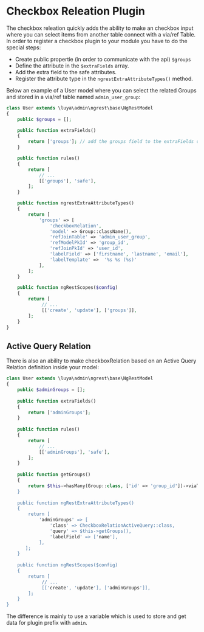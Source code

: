 # Checkbox Releation Plugin

The checkbox releation quickly adds the ability to make an checkbox input where you can select items from another table connect with a via/ref Table. In order to register a checkbox plugin to your module you have to do the special steps:

+ Create public propertie (in order to communicate with the api) `$groups`
+ Define the attribute in the `$extraFields` array.
+ Add the extra field to the safe attributes.
+ Register the attribute type in the `ngrestExtraAttributeTypes()` method.

Below an example of a User model where you can select the related Groups and stored in a via/ref table named `admin_user_group`:

```php
class User extends \luya\admin\ngrest\base\NgRestModel
{    
    public $groups = [];

    public function extraFields()
    {
        return ['groups']; // add the groups field to the extraFields of this active record
    }

    public function rules()
    {
        return [
            // ...
            [['groups'], 'safe'],
        ];
    }

    public function ngrestExtraAttributeTypes()
    {
        return [
            'groups' => [
                'checkboxRelation',
                'model' => Group::className(),
                'refJoinTable' => 'admin_user_group',
                'refModelPkId' => 'group_id',
                'refJoinPkId' => 'user_id',
                'labelField' => ['firstname', 'lastname', 'email'],
                'labelTemplate' =>  '%s %s (%s)'
            ],
        ];
    }

    public function ngRestScopes($config)
    {
        return [
             // ...
             [['create', 'update'], ['groups']],
        ];
    }
}
```

## Active Query Relation

There is also an ability to make checkboxRelation based on an Active Query Relation definition inside your model:

```php
class User extends \luya\admin\ngrest\base\NgRestModel
{
	public $adminGroups = [];
	
	public function extraFields()
	{
	    return ['adminGroups'];
	}
	
	public function rules()
	{
	    return [
			// ...
	        [['adminGroups'], 'safe'],
	    ];
	}
	
	public function getGroups()
	{
	    return $this->hasMany(Group::class, ['id' => 'group_id'])->viaTable('admin_user_group, ['user_id' => 'id']);
	}
	
	public function ngRestExtraAttributeTypes()
	{
	    return [
	        'adminGroups' => [
	            'class' => CheckboxRelationActiveQuery::class,
	            'query' => $this->getGroups(),
	            'labelField' => ['name'],
	        ],
	   ];
	}
	
	public function ngRestScopes($config)
    {
        return [
             // ...
             [['create', 'update'], ['adminGroups']],
        ];
    }
}
```

The difference is mainly to use a variable which is used to store and get data for plugin prefix with `admin`.